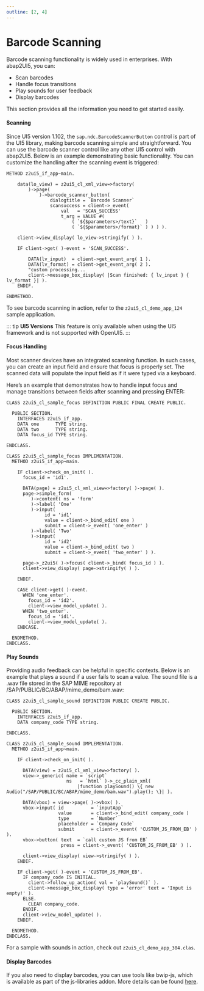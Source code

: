 ```yaml
---
outline: [2, 4]
---
```

# Barcode Scanning 

Barcode scanning functionality is widely used in enterprises. With abap2UI5, you can:
* Scan barcodes
* Handle focus transitions
* Play sounds for user feedback
* Display barcodes

This section provides all the information you need to get started easily.

#### Scanning

Since UI5 version 1.102, the `sap.ndc.BarcodeScannerButton` control is part of the UI5 library, making barcode scanning simple and straightforward. You can use the barcode scanner control like any other UI5 control with abap2UI5. Below is an example demonstrating basic functionality. You can customize the handling after the scanning event is triggered:

```abap
METHOD z2ui5_if_app~main.

    data(lo_view) = z2ui5_cl_xml_view=>factory(
        )->page(
            )->barcode_scanner_button(
                dialogtitle = `Barcode Scanner`
                scansuccess = client->_event( 
                    val   = 'SCAN_SUCCESS' 
                    t_arg = VALUE #( 
                        ( `${$parameters>/text}`   )
                        ( `${$parameters>/format}` ) ) ) ).

    client->view_display( lo_view->stringify( ) ).

    IF client->get( )-event = 'SCAN_SUCCESS'.

        DATA(lv_input)  = client->get_event_arg( 1 ).
        DATA(lv_format) = client->get_event_arg( 2 ).
        "custom processing...
        client->message_box_display( |Scan finished: { lv_input } { lv_format }| ).
    ENDIF.

ENDMETHOD.
```
To see barcode scanning in action, refer to the `z2ui5_cl_demo_app_124` sample application.

::: tip **UI5 Versions**
This feature is only available when using the UI5 framework and is not supported with OpenUI5.
:::

#### Focus Handling
Most scanner devices have an integrated scanning function. In such cases, you can create an input field and ensure that focus is properly set. The scanned data will populate the input field as if it were typed via a keyboard.

Here’s an example that demonstrates how to handle input focus and manage transitions between fields after scanning and pressing ENTER:

```abap
CLASS z2ui5_cl_sample_focus DEFINITION PUBLIC FINAL CREATE PUBLIC.

  PUBLIC SECTION.
    INTERFACES z2ui5_if_app.
    DATA one      TYPE string.
    DATA two      TYPE string.
    DATA focus_id TYPE string.

ENDCLASS.

CLASS z2ui5_cl_sample_focus IMPLEMENTATION.
  METHOD z2ui5_if_app~main.

    IF client->check_on_init( ).
      focus_id = 'id1'.

      DATA(page) = z2ui5_cl_xml_view=>factory( )->page( ).
      page->simple_form(
         )->content( ns = 'form'
         )->label( 'One'
         )->input(
              id = 'id1'
              value = client->_bind_edit( one )
              submit = client->_event( 'one_enter' )
         )->label( 'Two'
         )->input(
              id = 'id2'
              value = client->_bind_edit( two )
              submit = client->_event( 'two_enter' ) ).

      page->_z2ui5( )->focus( client->_bind( focus_id ) ).
      client->view_display( page->stringify( ) ).

    ENDIF.

    CASE client->get( )-event.
      WHEN 'one_enter'.
        focus_id = 'id2'.
        client->view_model_update( ).
      WHEN 'two_enter'.
        focus_id = 'id1'.
        client->view_model_update( ).
    ENDCASE.

  ENDMETHOD.
ENDCLASS.
```

#### Play Sounds

Providing audio feedback can be helpful in specific contexts. Below is an example that plays a sound if a user fails to scan a value. The sound file is a .wav file stored in the SAP MIME repository at /SAP/PUBLIC/BC/ABAP/mime_demo/bam.wav:

```abap
CLASS z2ui5_cl_sample_sound DEFINITION PUBLIC CREATE PUBLIC.

  PUBLIC SECTION.
    INTERFACES z2ui5_if_app.
    DATA company_code TYPE string.

ENDCLASS.

CLASS z2ui5_cl_sample_sound IMPLEMENTATION.
  METHOD z2ui5_if_app~main.

    IF client->check_on_init( ).

      DATA(view) = z2ui5_cl_xml_view=>factory( ).
      view->_generic( name = `script`
                      ns   = `html` )->_cc_plain_xml(
                          |function playSound() \{ new Audio("/SAP/PUBLIC/BC/ABAP/mime_demo/bam.wav").play(); \}| ).

      DATA(vbox) = view->page( )->vbox( ).
      vbox->input( id          = `inputApp`
                   value       = client->_bind_edit( company_code )
                   type        = `Number`
                   placeholder = `Company Code`
                   submit      = client->_event( 'CUSTOM_JS_FROM_EB' ) ).
      vbox->button( text  = `call custom JS from EB`
                    press = client->_event( 'CUSTOM_JS_FROM_EB' ) ).

      client->view_display( view->stringify( ) ).
    ENDIF.

    IF client->get( )-event = 'CUSTOM_JS_FROM_EB'.
      IF company_code IS INITIAL.
        client->follow_up_action( val = `playSound()` ).
        client->message_box_display( type = 'error' text = 'Input is empty!' ).
      ELSE.
        CLEAR company_code.
      ENDIF.
      client->view_model_update( ).
    ENDIF.

  ENDMETHOD.
ENDCLASS.
```
For a sample with sounds in action, check out `z2ui5_cl_demo_app_304.clas`.

#### Display Barcodes
If you also need to display barcodes, you can use tools like bwip-js, which is available as part of the js-libraries addon. More details can be found [here](/development/addons/ext_js).
